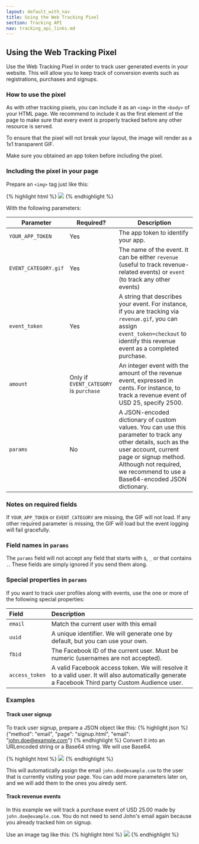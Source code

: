 ```yaml
---
layout: default_with_nav
title: Using the Web Tracking Pixel
section: Tracking API
nav: tracking_api_links.md
---
```


## Using the Web Tracking Pixel
Use the Web Tracking Pixel in order to track user generated events in your website. This will allow you to keep track of conversion events such as registrations, purchases and signups.

### How to use the pixel

As with other tracking pixels, you can include it as an `<img>` in the `<body>` of your HTML page. We recommend to include it as the first element of the page to make sure that every event is properly tracked before any other resource is served.

To ensure that the pixel will not break your layout, the image will render as a 1x1 transparent GIF.

Make sure you obtained an app token before including the pixel.

### Including the pixel in your page
Prepare an `<img>` tag just like this:

{% highlight html %}
<img src="https://tracking-api.pitchtarget.com/YOUR_APP_TOKEN/EVENT_CATEGORY.gif?event_token=EVENT_TOKEN&params=JSON_ENCODED_CUSTOM_PARAMS&amount=AMOUNT" />
{% endhighlight %}

With the following parameters:

|Parameter | Required? | Description|
|--------- | --------- | -----------|
|`YOUR_APP_TOKEN`|Yes|The app token to identify your app.|
|`EVENT_CATEGORY.gif`|Yes|The name of the event. It can be either `revenue` (useful to track revenue-related events) or `event` (to track any other events)|
|`event_token`|Yes|A string that describes your event. For instance, if you are tracking via `revenue.gif`, you can assign `event_token=checkout` to identify this revenue event as a completed purchase.|
|`amount`|Only if `EVENT_CATEGORY` is `purchase`|An integer event with the amount of the revenue event, expressed in cents. For instance, to track a revenue event of USD 25, specify 2500.|
|`params`|No|A JSON-encoded dictionary of custom values. You can use this parameter to track any other details, such as the user account, current page or signup method. Although not required, we recommend to use a Base64-encoded JSON dictionary.|

### Notes on required fields
If `YOUR_APP_TOKEN` or `EVENT_CATEGORY` are missing, the GIF will not load. If any other required parameter is missing, the GIF will load but the event logging will fail gracefully.

### Field names in `params`
The `params` field will not accept any field that starts with `$`, `_` or that contains `.`. These fields are simply ignored if you send them along.

### Special properties in `params`
If you want to track user profiles along with events, use the one or more of the following special properties:

|Field |  Description|
|:-----|:-----------|
|`email`|Match the current user with this email|
|`uuid`|A unique identifier. We will generate one by default, but you can use your own.|
|`fbid`|The Facebook ID of the current user. Must be numeric (usernames are not accepted).|
|`access_token`|A valid Facebook access token. We will resolve it to a valid user. It will also automatically generate a Facebook Third party Custom Audience user.|


### Examples
#### Track user signup
To track user signup, prepare a JSON object like this:
{% highlight json %}
{"method": "email", "page": "signup.html", "email": "john.doe@example.com"}
{% endhighlight %}
Convert it into an URLencoded string or a Base64 string. We will use Base64.

{% highlight html %}
<img src="https://tracking-api.pitchtarget.com/52fb5565a7b23ec66fad3988/event.gif?event_token=signup&params=eyJtZXRob2QiOiJlbWFpbCIsInBhZ2UiOiJzaWdudXAuaHRtbCIsImVtYWlsIjoiam9obi5kb2VAZXhhbXBsZS5jb20ifQ==" />
{% endhighlight %}

This will automatically assign the email `john.doe@example.com` to the user that is currently visiting your page. You can add more parameters later on, and we will add them to the ones you alredy sent.

#### Track revenue events

In this example we will track a purchase event of USD 25.00 made by `john.doe@example.com`. You do not need to send John's email again because you already tracked him on signup.

Use an image tag like this:
{% highlight html %}
<img src="https://tracking-api.pitchtarget.com/52fb5565a7b23ec66fad3988/revenue.gif?event_token=purchase&amount=2500" />
{% endhighlight %}
